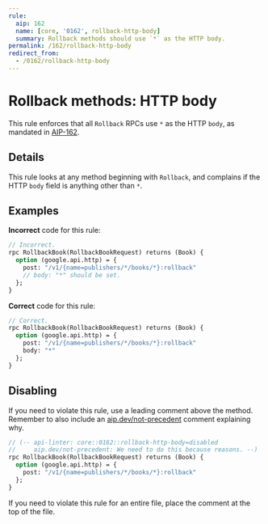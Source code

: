 ```yaml
---
rule:
  aip: 162
  name: [core, '0162', rollback-http-body]
  summary: Rollback methods should use `*` as the HTTP body.
permalink: /162/rollback-http-body
redirect_from:
  - /0162/rollback-http-body
---
```


# Rollback methods: HTTP body

This rule enforces that all `Rollback` RPCs use `*` as the HTTP `body`, as mandated in
[AIP-162][].

## Details

This rule looks at any method beginning with `Rollback`, and complains
if the HTTP `body` field is anything other than `*`.

## Examples

**Incorrect** code for this rule:

```proto
// Incorrect.
rpc RollbackBook(RollbackBookRequest) returns (Book) {
  option (google.api.http) = {
    post: "/v1/{name=publishers/*/books/*}:rollback"
    // body: "*" should be set.
  };
}
```

**Correct** code for this rule:

```proto
// Correct.
rpc RollbackBook(RollbackBookRequest) returns (Book) {
  option (google.api.http) = {
    post: "/v1/{name=publishers/*/books/*}:rollback"
    body: "*"
  };
}
```

## Disabling

If you need to violate this rule, use a leading comment above the method.
Remember to also include an [aip.dev/not-precedent][] comment explaining why.

```proto
// (-- api-linter: core::0162::rollback-http-body=disabled
//     aip.dev/not-precedent: We need to do this because reasons. --)
rpc RollbackBook(RollbackBookRequest) returns (Book) {
  option (google.api.http) = {
    post: "/v1/{name=publishers/*/books/*}:rollback"
  };
}
```

If you need to violate this rule for an entire file, place the comment at the
top of the file.

[aip-162]: https://aip.dev/162
[aip.dev/not-precedent]: https://aip.dev/not-precedent

